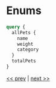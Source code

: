 # Enums

```graphql
query {
  allPets {
    name
    weight
    category
  }
  totalPets
}
```

[<< prev](https://github.com/MoonHighway/sample-instructor-guide/blob/master/instructor-notes/AM1-QueryLanguage/01-pet-library-queries.md) | [next >>](https://github.com/MoonHighway/sample-instructor-guide/blob/master/instructor-notes/AM1-QueryLanguage/03-pet-library-nested.md)
